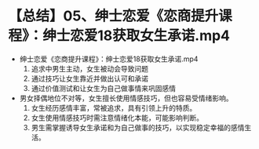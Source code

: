# 【总结】05、绅士恋爱《恋商提升课程》：绅士恋爱18获取女生承诺.mp4

-   绅士恋爱《恋商提升课程》：绅士恋爱18获取女生承诺.mp4
    1.  追求中男生主动，女生被动会导致问题
    2.  通过技巧让女生靠近并做出认可和承诺
    3.  通过价值测试和让女生为自己做事情来巩固感情
-   男女择偶地位不对等，女生擅长使用情感技巧，但也容易受情绪影响。
    1.  女生经历感情丰富，常被追求，具有引领上升的特质。
    2.  女生使用情感技巧时需注意情绪化本能，可能影响判断。
    3.  男生需掌握诱导女生承诺和为自己做事的技巧，以实现稳定幸福的感情生活。